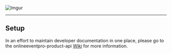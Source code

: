![Imgur](https://i.imgur.com/JBhrK83m.jpg)

---

## Setup

In an effort to maintain developer documentation in one place, please go to the
onlineeventpro-product-api
[Wiki](https://github.com/Klowd/onlineeventpro-product-api/wiki) for more
information.
